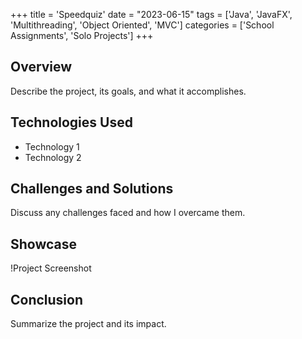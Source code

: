 +++
title = 'Speedquiz'
date = "2023-06-15"
tags = ['Java', 'JavaFX', 'Multithreading', 'Object Oriented', 'MVC']
categories = ['School Assignments', 'Solo Projects']
+++

## Overview
Describe the project, its goals, and what it accomplishes.

## Technologies Used
- Technology 1
- Technology 2

## Challenges and Solutions
Discuss any challenges faced and how I overcame them.

## Showcase
!Project Screenshot

## Conclusion
Summarize the project and its impact.
